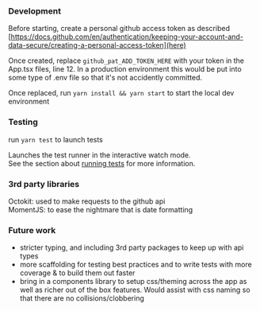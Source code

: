 ### Development

Before starting, create a personal github access token as described [https://docs.github.com/en/authentication/keeping-your-account-and-data-secure/creating-a-personal-access-token](here)

Once created, replace `github_pat_ADD_TOKEN_HERE` with your token in the App.tsx files, line 12. In a production environment this would be put into some type of .env file so that it's not accidently committed.

Once replaced, run
`yarn install && yarn start` to start the local dev environment

### Testing

run `yarn test` to launch tests

Launches the test runner in the interactive watch mode.\
See the section about [running tests](https://facebook.github.io/create-react-app/docs/running-tests) for more information.

### 3rd party libraries
Octokit: used to make requests to the github api \
MomentJS: to ease the nightmare that is date formatting

### Future work
- stricter typing, and including 3rd party packages to keep up with api types
- more scaffolding for testing best practices and to write tests with more coverage & to build them out faster
- bring in a components library to setup css/theming across the app as well as richer out of the box features. Would assist with css naming so that there are no collisions/clobbering


